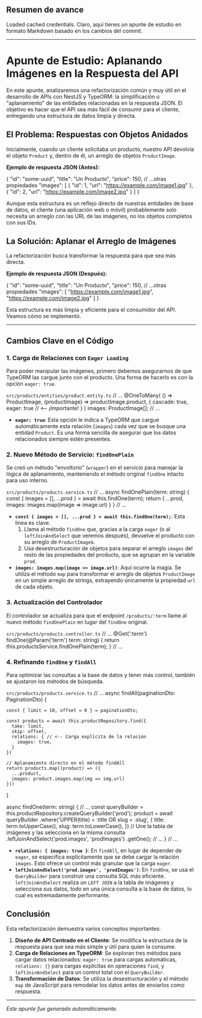 ## Resumen de avance
Loaded cached credentials.
Claro, aquí tienes un apunte de estudio en formato Markdown basado en los cambios del commit.

***

# Apunte de Estudio: Aplanando Imágenes en la Respuesta del API

En este apunte, analizaremos una refactorización común y muy útil en el desarrollo de APIs con NestJS y TypeORM: la simplificación o "aplanamiento" de las entidades relacionadas en la respuesta JSON. El objetivo es hacer que el API sea más fácil de consumir para el cliente, entregando una estructura de datos limpia y directa.

## El Problema: Respuestas con Objetos Anidados

Inicialmente, cuando un cliente solicitaba un producto, nuestro API devolvía el objeto `Product` y, dentro de él, un arreglo de objetos `ProductImage`.

**Ejemplo de respuesta JSON (Antes):**

{
  "id": "some-uuid",
  "title": "Un Producto",
  "price": 150,
  // ...otras propiedades
  "images": [
    {
      "id": 1,
      "url": "https://example.com/image1.jpg"
    },
    {
      "id": 2,
      "url": "https://example.com/image2.jpg"
    }
  ]
}

Aunque esta estructura es un reflejo directo de nuestras entidades de base de datos, el cliente (una aplicación web o móvil) probablemente solo necesita un arreglo con las URL de las imágenes, no los objetos completos con sus IDs.

## La Solución: Aplanar el Arreglo de Imágenes

La refactorización busca transformar la respuesta para que sea más directa.

**Ejemplo de respuesta JSON (Después):**

{
  "id": "some-uuid",
  "title": "Un Producto",
  "price": 150,
  // ...otras propiedades
  "images": [
    "https://example.com/image1.jpg",
    "https://example.com/image2.jpg"
  ]
}

Esta estructura es más limpia y eficiente para el consumidor del API. Veamos cómo se implementó.

---

## Cambios Clave en el Código

### 1. Carga de Relaciones con `Eager Loading`

Para poder manipular las imágenes, primero debemos asegurarnos de que TypeORM las cargue junto con el producto. Una forma de hacerlo es con la opción `eager: true`.

`src/products/entities/product.entity.ts`
  // ...
  @OneToMany(
    () => ProductImage,
    (productImage) => productImage.product,
    {
      cascade: true,
      eager: true // <-- ¡Importante!
    }
  )
  images: ProductImage[];
  // ...

-   **`eager: true`**: Esta opción le indica a TypeORM que cargue automáticamente esta relación (`images`) cada vez que se busque una entidad `Product`. Es una forma sencilla de asegurar que los datos relacionados siempre estén presentes.

### 2. Nuevo Método de Servicio: `findOnePlain`

Se creó un método "envoltorio" (`wrapper`) en el servicio para manejar la lógica de aplanamiento, manteniendo el método original `findOne` intacto para uso interno.

`src/products/products.service.ts`
  // ...
  async findOnePlain(term: string) {
    const { images = [], ...prod } = await this.findOne(term);
    return {
      ...prod,
      images: images.map(image => image.url)
    }
  }
  // ...

-   **`const { images = [], ...prod } = await this.findOne(term);`**: Esta línea es clave.
    1.  Llama al método `findOne` que, gracias a la carga `eager` (o al `leftJoinAndSelect` que veremos después), devuelve el producto con su arreglo de `ProductImage`s.
    2.  Usa desestructuración de objetos para separar el arreglo `images` del resto de las propiedades del producto, que se agrupan en la variable `prod`.
-   **`images: images.map(image => image.url)`**: Aquí ocurre la magia. Se utiliza el método `map` para transformar el arreglo de objetos `ProductImage` en un simple arreglo de strings, extrayendo únicamente la propiedad `url` de cada objeto.

### 3. Actualización del Controlador

El controlador se actualiza para que el endpoint `/products/:term` llame al nuevo método `findOnePlain` en lugar del `findOne` original.

`src/products/products.controller.ts`
  // ...
  @Get(':term')
  findOne(@Param('term') term: string) {
    return this.productsService.findOnePlain(term);
  }
  // ...

### 4. Refinando `findOne` y `findAll`

Para optimizar las consultas a la base de datos y tener más control, también se ajustaron los métodos de búsqueda.

`src/products/products.service.ts`
  // ...
  async findAll(paginationDto: PaginationDto) {

    const { limit = 10, offset = 0 } = paginationDto;

    const products = await this.productRepository.find({
      take: limit,
      skip: offset,
      relations: { // <-- Carga explícita de la relación
        images: true,
      }
    })

    // Aplanamiento directo en el método findAll
    return products.map((product) => ({
      ...product,
      images: product.images.map(img => img.url)
    }))
  }

  async findOne(term: string) {
    // ...
      const queryBuilder = this.productRepository.createQueryBuilder('prod');
      product = await queryBuilder
        .where('UPPER(title) = :title OR slug = :slug', {
          title: term.toUpperCase(),
          slug: term.toLowerCase(),
        })
        // Une la tabla de imágenes y las selecciona en la misma consulta
        .leftJoinAndSelect('prod.images', 'prodImages')
        .getOne();
    // ...
  }
  // ...

-   **`relations: { images: true }`**: En `findAll`, en lugar de depender de `eager`, se especifica explícitamente que se debe cargar la relación `images`. Esto ofrece un control más granular que la carga `eager`.
-   **`leftJoinAndSelect('prod.images', 'prodImages')`**: En `findOne`, se usa el `QueryBuilder` para construir una consulta SQL más eficiente. `leftJoinAndSelect` realiza un `LEFT JOIN` a la tabla de imágenes y selecciona sus datos, todo en una única consulta a la base de datos, lo cual es extremadamente performante.

## Conclusión

Esta refactorización demuestra varios conceptos importantes:

1.  **Diseño de API Centrado en el Cliente**: Se modifica la estructura de la respuesta para que sea más simple y útil para quien la consume.
2.  **Carga de Relaciones en TypeORM**: Se exploran tres métodos para cargar datos relacionados: `eager: true` para cargas automáticas, `relations: {}` para cargas explícitas en operaciones `find`, y `leftJoinAndSelect` para un control total con el `QueryBuilder`.
3.  **Transformación de Datos**: Se utiliza la desestructuración y el método `map` de JavaScript para remodelar los datos antes de enviarlos como respuesta.

---
*Este apunte fue generado automáticamente.*
